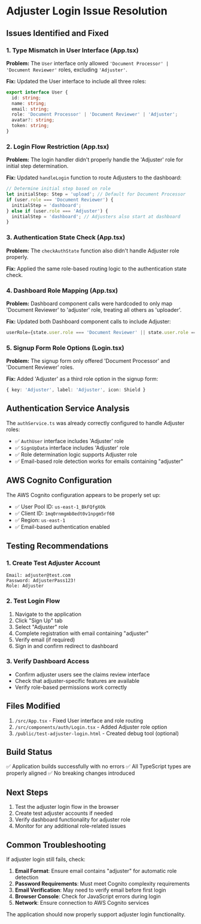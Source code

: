 # Adjuster Login Issue Resolution

## Issues Identified and Fixed

### 1. **Type Mismatch in User Interface (App.tsx)**
**Problem:** The `User` interface only allowed `'Document Processor' | 'Document Reviewer'` roles, excluding `'Adjuster'`.

**Fix:** Updated the User interface to include all three roles:
```typescript
export interface User {
  id: string;
  name: string;
  email: string;
  role: 'Document Processor' | 'Document Reviewer' | 'Adjuster';
  avatar?: string;
  token: string;
}
```

### 2. **Login Flow Restriction (App.tsx)**
**Problem:** The login handler didn't properly handle the 'Adjuster' role for initial step determination.

**Fix:** Updated `handleLogin` function to route Adjusters to the dashboard:
```typescript
// Determine initial step based on role
let initialStep: Step = 'upload'; // Default for Document Processor
if (user.role === 'Document Reviewer') {
  initialStep = 'dashboard';
} else if (user.role === 'Adjuster') {
  initialStep = 'dashboard'; // Adjusters also start at dashboard
}
```

### 3. **Authentication State Check (App.tsx)**
**Problem:** The `checkAuthState` function also didn't handle Adjuster role properly.

**Fix:** Applied the same role-based routing logic to the authentication state check.

### 4. **Dashboard Role Mapping (App.tsx)**
**Problem:** Dashboard component calls were hardcoded to only map 'Document Reviewer' to 'adjuster' role, treating all others as 'uploader'.

**Fix:** Updated both Dashboard component calls to include Adjuster:
```typescript
userRole={state.user.role === 'Document Reviewer' || state.user.role === 'Adjuster' ? 'adjuster' : 'uploader'}
```

### 5. **Signup Form Role Options (Login.tsx)**
**Problem:** The signup form only offered 'Document Processor' and 'Document Reviewer' roles.

**Fix:** Added 'Adjuster' as a third role option in the signup form:
```typescript
{ key: 'Adjuster', label: 'Adjuster', icon: Shield }
```

## Authentication Service Analysis

The `authService.ts` was already correctly configured to handle Adjuster roles:
- ✅ `AuthUser` interface includes 'Adjuster' role
- ✅ `SignUpData` interface includes 'Adjuster' role  
- ✅ Role determination logic supports Adjuster role
- ✅ Email-based role detection works for emails containing "adjuster"

## AWS Cognito Configuration

The AWS Cognito configuration appears to be properly set up:
- ✅ User Pool ID: `us-east-1_BkFQfgXOk`
- ✅ Client ID: `1mq0rnmgmb8edt0v1npgm5rf60`
- ✅ Region: `us-east-1`
- ✅ Email-based authentication enabled

## Testing Recommendations

### 1. **Create Test Adjuster Account**
```
Email: adjuster@test.com
Password: AdjusterPass123!
Role: Adjuster
```

### 2. **Test Login Flow**
1. Navigate to the application
2. Click "Sign Up" tab
3. Select "Adjuster" role
4. Complete registration with email containing "adjuster"
5. Verify email (if required)
6. Sign in and confirm redirect to dashboard

### 3. **Verify Dashboard Access**
- Confirm adjuster users see the claims review interface
- Check that adjuster-specific features are available
- Verify role-based permissions work correctly

## Files Modified

1. `/src/App.tsx` - Fixed User interface and role routing
2. `/src/components/auth/Login.tsx` - Added Adjuster role option
3. `/public/test-adjuster-login.html` - Created debug tool (optional)

## Build Status

✅ Application builds successfully with no errors
✅ All TypeScript types are properly aligned
✅ No breaking changes introduced

## Next Steps

1. Test the adjuster login flow in the browser
2. Create test adjuster accounts if needed
3. Verify dashboard functionality for adjuster role
4. Monitor for any additional role-related issues

## Common Troubleshooting

If adjuster login still fails, check:

1. **Email Format**: Ensure email contains "adjuster" for automatic role detection
2. **Password Requirements**: Must meet Cognito complexity requirements
3. **Email Verification**: May need to verify email before first login
4. **Browser Console**: Check for JavaScript errors during login
5. **Network**: Ensure connection to AWS Cognito services

The application should now properly support adjuster login functionality.
